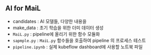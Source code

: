 ## AI for MaiL

- candidates : AI 모델들, 다양한 내용을 
- make_data : 초기 학습을 위한 더미 데이터 생성
- `MaiL.py` : pipeline에 올리기 위한 함수 모듈화
- `sapmple.py` : `MaiL.py` 함수들을 호출하여 pipeline 의 프로세스 테스트
- `pipeline.ipynb` : 실제 kubeflow dashboard에 사용할 노트북 파일
